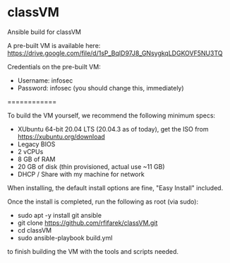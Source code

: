 # classVM
Ansible build for classVM

A pre-built VM is available here:
https://drive.google.com/file/d/1sP_BqID97J8_GNsygkqLDGKOVF5NU3TQ

Credentials on the pre-built VM:
- Username: infosec
- Password: infosec (you should change this, immediately)

============

To build the VM yourself, we recommend the following minimum specs:
- XUbuntu 64-bit 20.04 LTS (20.04.3 as of today), get the ISO from https://xubuntu.org/download
- Legacy BIOS
- 2 vCPUs
- 8 GB of RAM
- 20 GB of disk (thin provisioned, actual use ~11 GB)
- DHCP / Share with my machine for network

When installing, the default install options are fine, "Easy Install" included.

Once the install is completed, run the following as root (via sudo):
- sudo apt -y install git ansible
- git clone https://github.com/rfifarek/classVM.git
- cd classVM
- sudo ansible-playbook build.yml

to finish building the VM with the tools and scripts needed.
